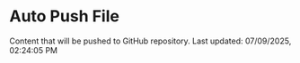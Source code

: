 # Auto Push File

Content that will be pushed to GitHub repository.
Last updated: 07/09/2025, 02:24:05 PM